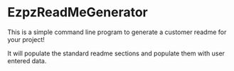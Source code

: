 # EzpzReadMeGenerator

This is a simple command line program to generate a customer readme for your project!

It will populate the standard readme sections and populate them with user entered data.